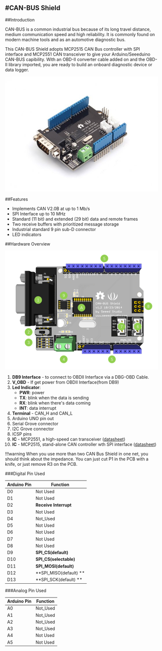 #CAN-BUS Shield
----
##Introduction

CAN-BUS is a common industrial bus because of its long travel distance, medium communication speed and high reliability. It is commonly found on modern machine tools and as an automotive diagnostic bus. 

This CAN-BUS Shield adopts MCP2515 CAN Bus controller with SPI interface and MCP2551 CAN transceiver to give your Arduino/Seeeduino CAN-BUS capibility. With an OBD-II converter cable added on and the OBD-II library imported, you are ready to build an onboard diagnostic device or data logger.

![](https://github.com/SeeedDocument/CAN_BUS_Shield/blob/master/image/Can_bus_shield_all.jpg?raw=true)

##Features

- Implements CAN V2.0B at up to 1 Mb/s
- SPI Interface up to 10 MHz
- Standard (11 bit) and extended (29 bit) data and remote frames
- Two receive buffers with prioritized message storage
- Industrial standard 9 pin sub-D connector
- LED indicators

##Hardware Overview

![](https://github.com/SeeedDocument/CAN_BUS_Shield/blob/master/image/hardware_overview_1.png?raw=true)

1. **DB9 Interface** - to connect to OBDII Interface via a DBG-OBD Cable.
2. **V_OBD** - If get power from OBDII Interface(from DB9)
3. **Led Indicator**:
    - **PWR**: power
    - **TX**: blink when the data is sending
    - **RX**: blink when there's data coming
    - **INT**: data interrupt
4. **Terminal** - CAN_H and CAN_L
5. Arduino UNO pin out
6. Serial Grove connector
7. I2C Grove connector
8. ICSP pins
9. **IC** - MCP2551, a high-speed can transceiver ([datasheet](https://github.com/SeeedDocument/CAN_BUS_Shield/raw/master/resource/Mcp2551.pdf))
10. **IC** - MCP2515, stand-alone CAN controller wth SPI interface ([datasheet](https://github.com/SeeedDocument/CAN_BUS_Shield/raw/master/resource/MCP2515.pdf))


!!!warning
    When you use more than two CAN Bus Shield in one net, you should think about the impedance.
    You can just cut P1 in the PCB with a knife, or just remove R3 on the PCB.

###Digital Pin Used

|Arduino Pin|Function               |
|-----------|-----------------------|
|D0         |Not Used               |
|D1	        |Not Used               |
|D2		    |**Receive Interrupt**  |
|D3     	|Not Used               |
|D4	        |Not_Used               |
|D5	        |Not Used               |
|D6	        |Not Used               |
|D7	        |Not Used               |
|D8	        |Not Used               |
|D9	        |**SPI_CS(default)**    |
|D10        |**SPI_CS(selectable)** |
|D11        |**SPI_MOSI(default)**  |
|D12        |**SPI_MISO(default) ** |
|D13        |**SPI_SCK(default) **  |

###Analog Pin Used


|Arduino Pin|Function|
|-----------|--------|
|A0	        |Not_Used|
|A1	        |Not_Used|
|A2	        |Not_Used|
|A3	        |Not_Used|
|A4	        |Not Used|
|A5	        |Not Used|
